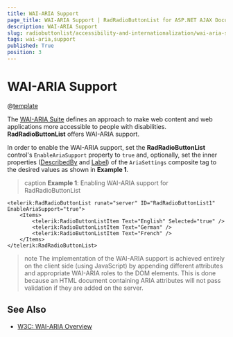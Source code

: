 ```yaml
---
title: WAI-ARIA Support
page_title: WAI-ARIA Support | RadRadioButtonList for ASP.NET AJAX Documentation
description: WAI-ARIA Support
slug: radiobuttonlist/accessibility-and-internationalization/wai-aria-support
tags: wai-aria,support
published: True
position: 3
---
```


# WAI-ARIA Support

@[template](/_templates/common/wai-aria-templates.md#intro "control: RadRadioButtonList")

The [WAI-ARIA Suite](http://www.w3.org/WAI/intro/aria) defines an approach to make web content and web applications more accessible to people with disabilities. **RadRadioButtonList** offers WAI-ARIA support.

In order to enable the WAI-ARIA support, set the **RadRadioButtonList** control's `EnableAriaSupport` property to `true` and, optionally, set the inner properties ([DescribedBy](http://www.w3.org/TR/wai-aria/states_and_properties#aria-describedby) and [Label](http://www.w3.org/TR/wai-aria/states_and_properties#aria-label)) of the `AriaSettings` composite tag to the desired values as shown in **Example 1**.

>caption **Example 1**: Enabling WAI-ARIA support for RadRadioButtonList

````ASP.NET
<telerik:RadRadioButtonList runat="server" ID="RadRadioButtonList1" EnableAriaSupport="true">
    <Items>
        <telerik:RadioButtonListItem Text="English" Selected="true" />
        <telerik:RadioButtonListItem Text="German" />
        <telerik:RadioButtonListItem Text="French" />
    </Items>
</telerik:RadRadioButtonList>
````

>note The implementation of the WAI-ARIA support is achieved entirely on the client side (using JavaScript) by appending different attributes and appropriate WAI-ARIA roles to the DOM elements. This is done because an HTML document containing ARIA attributes will not pass validation if they are added on the server.




## See Also

 * [W3C: WAI-ARIA Overview](http://www.w3.org/WAI/intro/aria)



